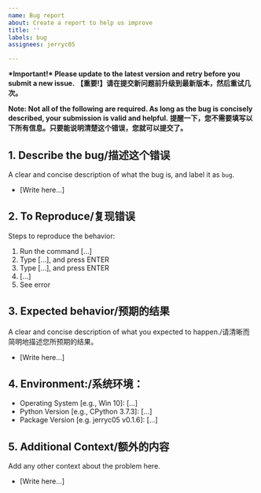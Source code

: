 ```yaml
---
name: Bug report
about: Create a report to help us improve
title: ''
labels: bug
assignees: jerryc05

---
```


**\*Important!\* Please update to the latest version and retry before you submit a new issue.**
**【重要!】请在提交新问题前升级到最新版本，然后重试几次。**

**Note: Not all of the following are required. As long as the bug is concisely described, your submission is valid and helpful.**
**提醒一下，您不需要填写以下所有信息。只要能说明清楚这个错误，您就可以提交了。**

## 1. Describe the bug/描述这个错误
A clear and concise description of what the bug is, and label it as `bug`.
-   [Write here...]

## 2. To Reproduce/复现错误
Steps to reproduce the behavior:
1.   Run the command [...]
2.   Type [...], and press ENTER
3.   Type [...], and press ENTER
4.   [...]
5.   See error

## 3. Expected behavior/预期的结果
A clear and concise description of what you expected to happen./请清晰而简明地描述您所预期的结果。
-   [Write here...]

## 4. Environment:/系统环境：
-   Operating System [e.g., Win 10]: [...]
-   Python Version [e.g., CPython 3.7.3]: [...]
-   Package Version [e.g. jerryc05 v0.1.6]: [...]

## 5. Additional Context/额外的内容
Add any other context about the problem here.
-   [Write here...]
